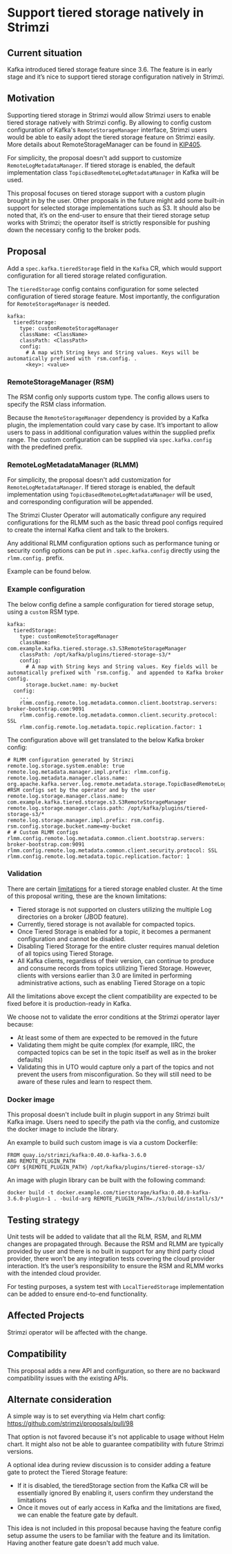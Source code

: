 #  Support tiered storage natively in Strimzi

## Current situation

Kafka introduced tiered storage feature since 3.6. The feature is in early stage and it’s nice to support tiered storage configuration natively in Strimzi.

## Motivation

Supporting tiered storage in Strimzi would allow Strimzi users to enable tiered storage natively with Strimzi config. By allowing to config custom configuration of Kafka's `RemoteStorageManager` interface, Strimzi users would be able to easily adopt the tiered storage feature on Strimzi easily. More details about RemoteStorageManager can be found in [KIP405](https://cwiki.apache.org/confluence/display/KAFKA/KIP-405%3A+Kafka+Tiered+Storage).

For simplicity, the proposal doesn't add support to customize `RemoteLogMetadataManager`. If tiered storage is enabled, the default implementation class `TopicBasedRemoteLogMetadataManager` in Kafka will be used.

This proposal focuses on tiered storage support with a custom plugin brought in by the user. Other proposals in the future might add some built-in support for selected storage implementations such as S3. It should also be noted that, it’s on the end-user to ensure that their tiered storage setup works with Strimzi; the operator itself is strictly responsible for pushing down the necessary config to the broker pods.

## Proposal

Add a `spec.kafka.tieredStorage` field in the `Kafka` CR, which would support configuration for all tiered storage related configuration.

The `tieredStorage` config contains configuration for some selected configuration of tiered storage feature. Most importantly, the configuration for `RemoteStorageManager` is needed.

```
kafka:
  tieredStorage:
    type: customRemoteStorageManager
    className: <ClassName>
    classPath: <ClassPath>
    config:
      # A map with String keys and String values. Keys will be automatically prefixed with `rsm.config.`.
      <key>: <value>
```

### RemoteStorageManager (RSM)

The RSM config only supports custom type. The config allows users to specify the RSM class information.

Because the `RemoteStorageManager` dependency is provided by a Kafka plugin, the implementation could vary case by case. It’s important to allow users to pass in additional configuration values within the supplied prefix range. The custom configuration can be supplied via  `spec.kafka.config` with the predefined prefix.

### RemoteLogMetadataManager (RLMM)

For simplicity, the proposal doesn't add customization for `RemoteLogMetadataManager`. If tiered storage is enabled, the default implementation using `TopicBasedRemoteLogMetadataManager` will be used, and corresponding configuration will be appended.

The Strimzi Cluster Operator will automatically configure any required configurations for the RLMM such as the basic thread pool configs required to create the internal Kafka client and talk to the brokers.

Any additional RLMM configuration options such as performance tuning or security config options can be put in `.spec.kafka.config` directly using the `rlmm.config.` prefix.

Example can be found below.

### Example configuration

The below config define a sample configuration for tiered storage setup, using a `custom` RSM type.
```
kafka:
  tieredStorage:
    type: customRemoteStorageManager
    className: com.example.kafka.tiered.storage.s3.S3RemoteStorageManager
    classPath: /opt/kafka/plugins/tiered-storage-s3/*
    config:
      # A map with String keys and String values. Key fields will be automatically prefixed with `rsm.config.` and appended to Kafka broker config.
      storage.bucket.name: my-bucket
  config:
    ...
    rlmm.config.remote.log.metadata.common.client.bootstrap.servers: broker-bootstrap.com:9091
    rlmm.config.remote.log.metadata.common.client.security.protocol: SSL
    rlmm.config.remote.log.metadata.topic.replication.factor: 1
```

The configuration above will get translated to the below Kafka broker config:
```
# RLMM configuration generated by Strimzi
remote.log.storage.system.enable: true
remote.log.metadata.manager.impl.prefix: rlmm.config.
remote.log.metadata.manager.class.name: org.apache.kafka.server.log.remote.metadata.storage.TopicBasedRemoteLogMetadataManager
#RSM configs set by the operator and by the user
remote.log.storage.manager.class.name: com.example.kafka.tiered.storage.s3.S3RemoteStorageManager
remote.log.storage.manager.class.path: /opt/kafka/plugins/tiered-storage-s3/*
remote.log.storage.manager.impl.prefix: rsm.config.
rsm.config.storage.bucket.name=my-bucket
# # Custom RLMM configs
rlmm.config.remote.log.metadata.common.client.bootstrap.servers: broker-bootstrap.com:9091
rlmm.config.remote.log.metadata.common.client.security.protocol: SSL
rlmm.config.remote.log.metadata.topic.replication.factor: 1
```

### Validation

There are certain [limitations](https://cwiki.apache.org/confluence/display/KAFKA/Kafka+Tiered+Storage+Early+Access+Release+Notes) for a tiered storage enabled cluster. At the time of this proposal writing, these are the known limitations:
* Tiered storage is not supported on clusters utilizing the multiple Log directories on a broker (JBOD feature).
* Currently, tiered storage is not available for compacted topics.
* Once Tiered Storage is enabled for a topic, it becomes a permanent configuration and cannot be disabled.
* Disabling Tiered Storage for the entire cluster requires manual deletion of all topics using Tiered Storage.
* All Kafka clients, regardless of their version, can continue to produce and consume records from topics utilizing Tiered Storage. However, clients with versions earlier than 3.0 are limited in performing administrative actions, such as enabling Tiered Storage on a topic

All the limitations above except the client compatibility are expected to be fixed before it is production-ready in Kafka.

We choose not to validate the error conditions at the Strimzi operator layer because:

* At least some of them are expected to be removed in the future
* Validating them might be quite complex (for example, IIRC, the compacted topics can be set in the topic itself as well as in the broker defaults)
* Validating this in UTO would capture only a part of the topics and not prevent the users from misconfiguration. So they will still need to be aware of these rules and learn to respect them.

### Docker image

This proposal doesn't include built in plugin support in any Strimzi built Kafka image. Users need to specify the path via the config, and customize the docker image to include the library.

An example to build such custom image is via a custom Dockerfile:

```
FROM quay.io/strimzi/kafka:0.40.0-kafka-3.6.0
ARG REMOTE_PLUGIN_PATH
COPY ${REMOTE_PLUGIN_PATH} /opt/kafka/plugins/tiered-storage-s3/
```

An image with plugin library can be built with the following command:

```
docker build -t docker.example.com/tierstorage/kafka:0.40.0-kafka-3.6.0-plugin-1 . -build-arg REMOTE_PLUGIN_PATH=./s3/build/install/s3/*
```
## Testing strategy

Unit tests will be added to validate that all the RLM, RSM, and RLMM changes are propagated through.
Because the RSM and RLMM are typically provided by user and there is no built in support for any third party cloud provider, there won’t be any integration tests covering the cloud provider interaction. It’s the user’s responsibility to ensure the RSM and RLMM works with the intended cloud provider.

For testing purposes, a system test with `LocalTieredStorage` implementation can be added to ensure end-to-end functionality.

## Affected Projects

Strimzi operator will be affected with the change.

## Compatibility

This proposal adds a new API and configuration, so there are no backward compatibility issues with the existing APIs.

## Alternate consideration

A simple way is to set everything via Helm chart config: https://github.com/strimzi/proposals/pull/98

That option is not favored because it's not applicable to usage without Helm chart. It might also not be able to guarantee compatibility with future Strimzi versions.

A optional idea during review discussion is to consider adding a feature gate to protect the Tiered Storage feature:

* If it is disabled, the tieredStorage section from the Kafka CR will be essentially ignored
By enabling it, users confirm they understand the limitations
* Once it moves out of early access in Kafka and the limitations are fixed, we can enable the feature gate by default.

This idea is not included in this proposal because having the feature config setup assume the users to be familiar with the feature and its limitation. Having another feature gate doesn't add much value.